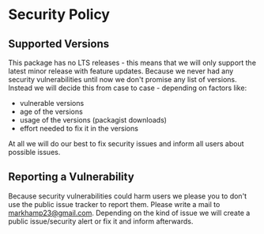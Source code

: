 # Security Policy

## Supported Versions

This package has no LTS releases - this means that we will only support the latest minor release with feature updates.
Because we never had any security vulnerabilities until now we don't promise any list of versions.
Instead we will decide this from case to case - depending on factors like:
* vulnerable versions
* age of the versions
* usage of the versions (packagist downloads)
* effort needed to fix it in the versions

At all we will do our best to fix security issues and inform all users about possible issues.

## Reporting a Vulnerability

Because security vulnerabilities could harm users we please you to don't use the public issue tracker to report them.
Please write a mail to [markhamp23@gmail.com](markhamp23@gmail.com).
Depending on the kind of issue we will create a public issue/security alert or fix it and inform afterwards.
